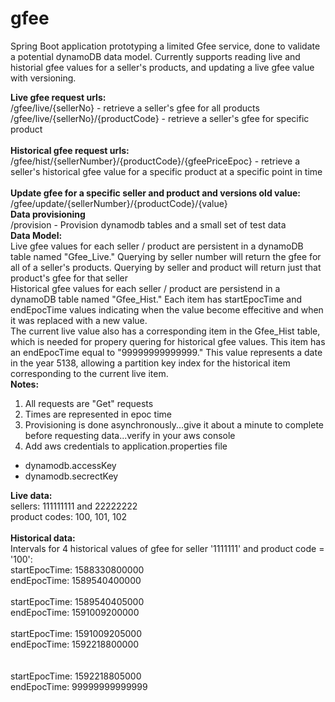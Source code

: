 # gfee
Spring Boot application prototyping a limited Gfee service, done to validate a potential dynamoDB data model. Currently supports reading live and historial gfee values for a seller's products, and updating a live gfee value with versioning.

<b>Live gfee request urls: </b></br>
/gfee/live/{sellerNo} - retrieve a seller's gfee for all products  </br>
/gfee/live/{sellerNo}/{productCode} - retrieve a seller's gfee for specific product  </br>
 </br>
<b>Historical gfee request urls: </b></br>
/gfee/hist/{sellerNumber}/{productCode}/{gfeePriceEpoc} - retrieve a seller's historical gfee value for a specific product at a specific point in time </br>
</br><b>Update gfee for a specific seller and product and versions old value:</b></br>
/gfee/update/{sellerNumber}/{productCode}/{value}
</br><b>Data provisioning </b>
</br>/provision - Provision dynamodb tables and a small set of test data
</br><b>Data Model:</b></br>
Live gfee values for each seller / product are persistent in a dynamoDB table named "Gfee_Live." Querying by seller number will return the gfee for all of a seller's products. Querying by seller and product will return just that product's gfee for that seller </br>
Historical gfee values for each seller / product are persistend in a dynamoDB table named "Gfee_Hist." Each item has startEpocTime and endEpocTime values indicating when the value become effecitive and when it was replaced with a new value. </br>
The current live value also has a corresponding item in the Gfee_Hist table, which is needed for propery quering for historical gfee values. This item has an endEpocTime equal to "99999999999999." This value represents a date in the year 5138, allowing a partition key index for the historical item corresponding to the current live item.</br>
<b>Notes: </b></br>
1. All requests are "Get" requests </br>
2. Times are represented in epoc time </br>
3. Provisioning is done asynchronously...give it about a minute to complete before requesting data...verify in your aws console </br>
4. Add aws credentials to application.properties file </br>
<ul>
 <li>dynamodb.accessKey</li>
 <li>dynamodb.secrectKey</li>
</ul>
<b>Live data: </b></br>
sellers: 111111111 and 22222222 </br>
product codes: 100, 101, 102 </br>
</br>
<b>Historical data:</b></br>
Intervals for 4 historical values of gfee for seller '1111111' and product code = '100': </br>
startEpocTime: 1588330800000 </br>
endEpocTime: 1589540400000</br>
</br>
startEpocTime: 1589540405000 </br>
endEpocTime: 1591009200000</br>
</br>
startEpocTime: 1591009205000 </br>
endEpocTime: 1592218800000</br>
</br></br>
startEpocTime: 1592218805000 </br>
endEpocTime: 99999999999999</br>
</br>
